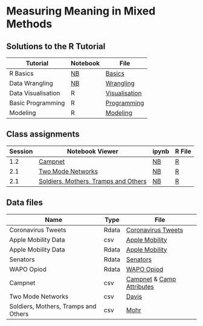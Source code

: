 # Measuring Meaning in Mixed Methods

## Solutions to the R Tutorial

|Tutorial|Notebook|File|
|---|---|---|
|R Basics|[NB](basics.ipynb)|[Basics](basics.R)|
|Data Wrangling|[NB](data-wrangling.ipynb)|[Wrangling](data-wrangling.R)|
|Data Visualisation|R|[Visualisation](data-visualisation.R)|
|Basic Programming|R|[Programming](programming.R)|
|Modeling|R|[Modeling](modeling.R)|

## Class assignments

Session|Notebook Viewer|ipynb|R File|
|---|---|---|---|
|1.2|[Campnet](nbviewer.jupyter.org/github/Jitzeoomen/uva-measuring-meaning/blob/main/campnet.ipynb)|[NB](campnet.ipynb)|[R](campnet.R)|
|2.1|[Two Mode Networks](nbviewer.jupyter.org/github/Jitzeoomen/uva-measuring-meaning/blob/main/two-mode-networks.ipynb)|[NB](two-mode-networks.ipynb)|[R](two-mode-networks.R)|
|2.1|[Soldiers, Mothers, Tramps and Others](nbviewer.jupyter.org/github/Jitzeoomen/uva-measuring-meaning/blob/main/mohr.ipynb) |[NB](mohr.ipynb)|[R](two-mode-networks.R)|

## Data files

|Name|Type|File|
|---|---|---|
|Coronavirus Tweets|Rdata|[Coronavirus Tweets](data/coronavirus_tweets.Rdata)|
|Apple Mobility Data|csv|[Apple Mobility](data/apple_mobility_data.csv)|
|Apple Mobility Data|Rdata|[Apple Mobility](data/apple_mobility_data.Rdata)|
|Senators|Rdata|[Senators](data/senators_data.Rdata)|
|WAPO Opiod|Rdata|[WAPO Opiod](data/wapo_opioid_data.Rdata)|
|Campnet|csv|[Campnet](data/campnet.txt) & [Camp Attributes](data/campattr.txt)|
|Two Mode Networks|csv|[Davis](data/davis.csv)|
|Soldiers, Mothers, Tramps and Others|csv|[Mohr](data/soldiers.txt)|




